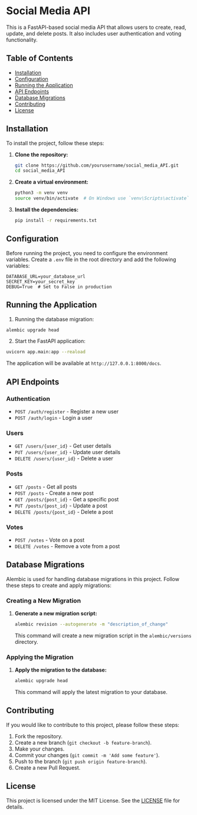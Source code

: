 # Social Media API

This is a FastAPI-based social media API that allows users to create, read, update, and delete posts. It also includes user authentication and voting functionality.

## Table of Contents
- [Installation](#installation)
- [Configuration](#configuration)
- [Running the Application](#running-the-application)
- [API Endpoints](#api-endpoints)
- [Database Migrations](#database-migrations)
- [Contributing](#contributing)
- [License](#license)


## Installation

To install the project, follow these steps:

1. **Clone the repository:**
    ```bash
    git clone https://github.com/yourusername/social_media_API.git
    cd social_media_API
    ```

2. **Create a virtual environment:**
    ```bash
    python3 -m venv venv
    source venv/bin/activate  # On Windows use `venv\Scripts\activate`
    ```

3. **Install the dependencies:**
    ```bash
    pip install -r requirements.txt
    ```

## Configuration

Before running the project, you need to configure the environment variables. Create a `.env` file in the root directory and add the following variables:

```
DATABASE_URL=your_database_url
SECRET_KEY=your_secret_key
DEBUG=True  # Set to False in production
```

## Running the Application

1. Running the database migration:

```bash
alembic upgrade head
```

2. Start the FastAPI application:

```bash
uvicorn app.main:app --reaload
```

The application will be available at `http://127.0.0.1:8000/docs`.

## API Endpoints

### Authentication
- `POST /auth/register` - Register a new user
- `POST /auth/login` - Login a user

### Users
- `GET /users/{user_id}` - Get user details
- `PUT /users/{user_id}` - Update user details
- `DELETE /users/{user_id}` - Delete a user

### Posts
- `GET /posts` - Get all posts
- `POST /posts` - Create a new post
- `GET /posts/{post_id}` - Get a specific post
- `PUT /posts/{post_id}` - Update a post
- `DELETE /posts/{post_id}` - Delete a post

### Votes
- `POST /votes` - Vote on a post
- `DELETE /votes` - Remove a vote from a post

## Database Migrations

Alembic is used for handling database migrations in this project. Follow these steps to create and apply migrations:

### Creating a New Migration

1. **Generate a new migration script:**
    ```bash
    alembic revision --autogenerate -m "description_of_change"
    ```

    This command will create a new migration script in the `alembic/versions` directory.

### Applying the Migration

1. **Apply the migration to the database:**
    ```bash
    alembic upgrade head
    ```

    This command will apply the latest migration to your database.


## Contributing

If you would like to contribute to this project, please follow these steps:

1. Fork the repository.
2. Create a new branch (`git checkout -b feature-branch`).
3. Make your changes.
4. Commit your changes (`git commit -m 'Add some feature'`).
5. Push to the branch (`git push origin feature-branch`).
6. Create a new Pull Request.

## License

This project is licensed under the MIT License. See the [LICENSE](LICENSE) file for details.